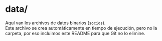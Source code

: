 # data/
Aquí van los archivos de datos binarios (`socios`).  
Este archivo se crea automáticamente en tiempo de ejecución, pero no la carpeta, por eso incluimos este README para que Git no lo elimine.
